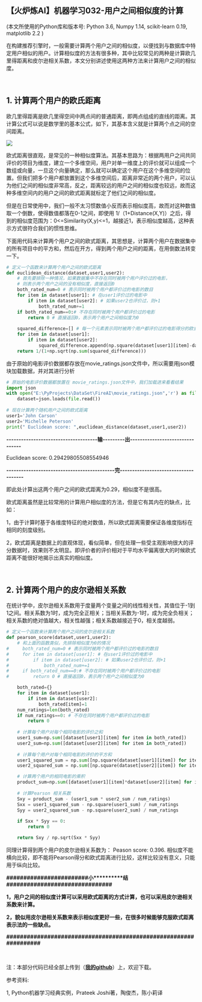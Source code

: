 【火炉炼AI】机器学习032-用户之间相似度的计算
-

(本文所使用的Python库和版本号: Python 3.6, Numpy 1.14, scikit-learn 0.19, matplotlib 2.2 )

在构建推荐引擎时，一般需要计算两个用户之间的相似度，以便找到与数据库中特定用户相似的用户。计算相似度的方法有很多种，其中比较常见的两种是计算欧几里得距离和皮尔逊相关系数，本文分别讲述使用这两种方法来计算用户之间的相似度。

<br/>

## 1. 计算两个用户的欧氏距离

欧几里得距离是欧几里得空间中两点间的普通距离，即两点组成的直线的距离。其计算公式可以说是数学里的基本公式，如下，其基本含义就是计算两个点之间的空间距离。

![](https://i.imgur.com/uTptfVJ.png)

欧式距离很直观，是常见的一种相似度算法。其基本思路为：根据两用户之间共同评价的项目为维度，建立一个多维空间，用户对单一维度上的评价就可以组成一个数组或向量，一旦这个向量确定，那么就可以确定这个用户在这个多维空间的位置。但我们把多个用户都放置到这个多维空间后，距离非常近的两个用户，可以认为他们之间的相似度非常高，反之，距离较远的用户之间的相似度也较远，故而这种多维空间内的用户之间的欧式距离就标定了他们之间的相似度。

但是在日常使用中，我们一般不太习惯数值小反而表示相似度高，故而对这种数值取一个倒数，使得数值都落在0-1之间，即使用 1/（1+Distance(X,Y)）之后，得到的相似度范围为：0<=Similarity(X,y)<=1，越接近1，表示相似度越高，这种表示方式很符合我们的惯性思维。

下面用代码来计算两个用户之间的欧式距离，其思想是，计算两个用户在数据集中的所有项目中的平方和，然后在开方，得到两个用户之间的距离，在用倒数法转变一下。

```Python
# 定义一个函数来计算两个用户之间的欧式距离
def euclidean_distance(dataset,user1,user2):
    # 首先要排除一种情况，如果数据集中不存在同时被两个用户评价过的电影，
    # 则表示两个用户之间的没有相似度，直接返回0
    both_rated_num=0 # 表示同时被两个用户都评价过的电影的数目
    for item in dataset[user1]: # 在user1评价过的电影中
        if item in dataset[user2]: # 如果user2也评价过，则+1
            both_rated_num+=1
    if both_rated_num==0:# 不存在同时被两个用户都评价过的电影
        return 0 # 直接返回0，表示两个用户之间相似度为0
    
    squared_difference=[] # 每一个元素表示同时被两个用户都评价过的电影得分的欧式距离
    for item in dataset[user1]:
        if item in dataset[user2]:
            squared_difference.append(np.square(dataset[user1][item]-dataset[user2][item]))
    return 1/(1+np.sqrt(np.sum(squared_difference)))

```

由于原始的电影评价数据都存放在movie_ratings.json文件中，所以需要用json模块加载数据，并对其进行分析

```Python
# 原始的电影评价数据都放置在 movie_ratings.json文件中，我们加载进来看看结果
import json
with open("E:\PyProjects\DataSet\FireAI\movie_ratings.json",'r') as file:
    dataset=json.loads(file.read())
    
# 现在计算两个随机用户之间的欧式距离
user1='John Carson'
user2='Michelle Peterson'
print(" Euclidean score: ",euclidean_distance(dataset,user1,user2))
```

**-------------------------------------输---------出--------------------------------**

 Euclidean score:  0.29429805508554946

**--------------------------------------------完-------------------------------------**

即此处计算出这两个用户之间的欧式距离为0.29，相似度不是很高。

欧式距离虽然是比较常用的计算用户相似度的方法，但是它有其内在的缺点，比如：

1，由于计算时基于各维度特征的绝对数值，所以欧式距离需要保证各维度指标在相同的刻度级别。

2，欧式距离是数据上的直观体现，看似简单，但在处理一些受主观影响很大的评分数据时，效果则不太明显。即评价者的评价相对于平均水平偏离很大的时候欧式距离不能很好地揭示出真实的相似度。

<br/>

## 2. 计算两个用户的皮尔逊相关系数

在统计学中，皮尔逊相关系数用于度量两个变量之间的线性相关性，其值位于-1到1之间。相关系数为1时，成为完全正相关；当相关系数为-1时，成为完全负相关；相关系数的绝对值越大，相关性越强；相关系数越接近于0，相关度越弱。

```Python
# 定义一个函数来计算两个用户之间的皮尔逊相关系数
def pearson_score(dataset,user1,user2):
    # 和上面的函数类似，先排除相似度为0的情况
#     both_rated_num=0 # 表示同时被两个用户都评价过的电影的数目
#     for item in dataset[user1]: # 在user1评价过的电影中
#         if item in dataset[user2]: # 如果user2也评价过，则+1
#             both_rated_num+=1
#     if both_rated_num==0:# 不存在同时被两个用户都评价过的电影
#         return 0 # 直接返回0，表示两个用户之间相似度为0

    both_rated={}
    for item in dataset[user1]:
        if item in dataset[user2]:
            both_rated[item]=1
    num_ratings=len(both_rated)
    if num_ratings==0: # 不存在同时被两个用户都评价过的电影
        return 0
    
    # 计算每个用户对每个相同电影的评价之和
    user1_sum=np.sum([dataset[user1][item] for item in both_rated])
    user2_sum=np.sum([dataset[user2][item] for item in both_rated])
    
    # 计算每个用户对每个相同电影的评价的平方和
    user1_squared_sum = np.sum([np.square(dataset[user1][item]) for item in both_rated])
    user2_squared_sum = np.sum([np.square(dataset[user2][item]) for item in both_rated])

    # 计算两个用户的相同电影的乘积
    product_sum=np.sum([dataset[user1][item]*dataset[user2][item] for item in both_rated])
    
    # 计算Pearson 相关系数
    Sxy = product_sum - (user1_sum * user2_sum / num_ratings)
    Sxx = user1_squared_sum - np.square(user1_sum) / num_ratings
    Syy = user2_squared_sum - np.square(user2_sum) / num_ratings
    
    if Sxx * Syy == 0:
        return 0

    return Sxy / np.sqrt(Sxx * Syy)
```

同理计算得到两个用户的皮尔逊相关系数为： Peason score:  0.396. 相似度不能横向比较，即不能将Pearson得分和欧式距离进行比较，这样比较没有意义，只能用于纵向比较。

**\#\#\#\#\#\#\#\#\#\#\#\#\#\#\#\#\#\#\#\#\#\#\#\#小\*\*\*\*\*\*\*\*\*\*结\#\#\#\#\#\#\#\#\#\#\#\#\#\#\#\#\#\#\#\#\#\#\#\#\#\#\#\#\#\#\#**

**1，用户之间的相似度计算可以采用欧式距离的方式计算，也可以采用皮尔逊相关系数来计算。**

**2，貌似用皮尔逊相关系数来表示相似度更好一些，在很多时候能够克服欧式距离表示法的一些缺点。**

**\#\#\#\#\#\#\#\#\#\#\#\#\#\#\#\#\#\#\#\#\#\#\#\#\#\#\#\#\#\#\#\#\#\#\#\#\#\#\#\#\#\#\#\#\#\#\#\#\#\#\#\#\#\#\#\#\#\#\#\#\#\#\#\#\#**



<br/>

注：本部分代码已经全部上传到（[**我的github**](https://github.com/RayDean/MachineLearning)）上，欢迎下载。

参考资料:

1, Python机器学习经典实例，Prateek Joshi著，陶俊杰，陈小莉译
